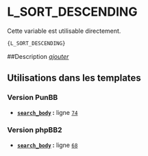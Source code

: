 # L_SORT_DESCENDING


Cette variable est utilisable directement.

```html
{L_SORT_DESCENDING}
```

##Description
[*ajouter*](https://fa-tvars.appspot.com/var/L_SORT_DESCENDING)

## Utilisations dans les templates

### Version PunBB
* __[`search_body`](../tpl/var/punbb/search_body.md#readme) :__ ligne [`74`](../tpl/src/punbb/search_body.tpl#L74)

### Version phpBB2
* __[`search_body`](../tpl/var/subsilver/search_body.md#readme) :__ ligne [`68`](../tpl/src/subsilver/search_body.tpl#L68)